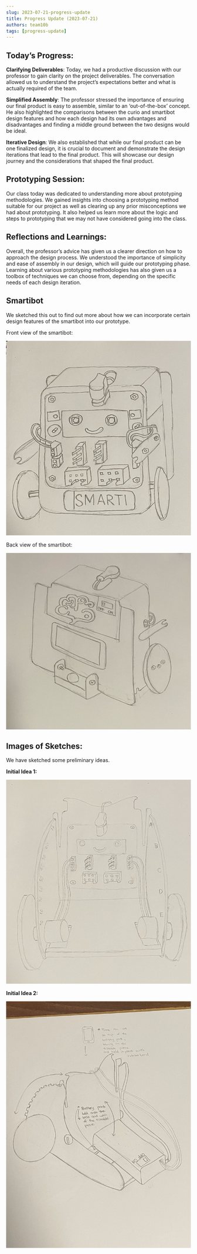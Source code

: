 ```yaml
---
slug: 2023-07-21-progress-update
title: Progress Update (2023-07-21)
authors: team10b
tags: [progress-update]
---
```


## Today’s Progress:

**Clarifying Deliverables**: Today, we had a productive discussion with our professor to gain clarity on the project deliverables. The conversation allowed us to understand the project’s expectations better and what is actually required of the team.

**Simplified Assembly**: The professor stressed the importance of ensuring our final product is easy to assemble, similar to an ‘out-of-the-box’ concept. He also highlighted the comparisons between the curio and smartibot design features and how each design had its own advantages and disadvantages and finding a middle ground between the two designs would be ideal.

**Iterative Design**: We also established that while our final product can be one finalized design, it is crucial to document and demonstrate the design iterations that lead to the final product. This will showcase our design journey and the considerations that shaped the final product.

## Prototyping Session:

Our class today was dedicated to understanding more about prototyping methodologies. We gained insights into choosing a prototyping method suitable for our project as well as clearing up any prior misconceptions we had about prototyping. It also helped us learn more about the logic and steps to prototyping that we may not have considered going into the class.

## Reflections and Learnings:

Overall, the professor’s advice has given us a clearer direction on how to approach the design process. We understood the importance of simplicity and ease of assembly in our design, which will guide our prototyping phase. Learning about various prototyping methodologies has also given us a toolbox of techniques we can choose from, depending on the specific needs of each design iteration.

## Smartibot

We sketched this out to find out more about how we can incorporate certain design features of the smartibot into our prototype.

Front view of the smartibot:

![Front view](/img/first-draft/smartibot-front.jpeg)

Back view of the smartibot:

![Back view](/img/first-draft/smartibot-back.jpeg)


## Images of Sketches:

We have sketched some preliminary ideas.

**Initial Idea 1:**

![idea 1](/img/first-draft/idea1.jpg)


**Initial Idea 2:**

![idea 2](/img/first-draft/idea2.jpg)
